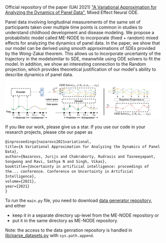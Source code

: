 Official repository of the paper (UAI 2021) ["A Variational Approximation for Analyzing the Dynamics of Panel Data"](paper.pdf), Mixed Effect Neural ODE.

Panel data involving longitudinal measurements of the same set of participants taken over multiple time points is common in studies to understand childhood development and disease modeling. 
We propose a probabilistic model called ME-NODE to incorporate (fixed + random) mixed effects for analyzing the dynamics of panel data.
In the paper, we show that our model can be derived using smooth approximations of SDEs provided by the Wong-Zakai theorem. This allows us to incorporate uncertainty of the trajectory in the modelsimilar to SDE, meanwhile using ODE solvers to fit the model. In addition, we show an interesting connection to the Random projection, which provides theoretical justification of our model's ability to describe dynamics of panel data.

![](images/me_ode_bg.png "Demonstration of Mixed Effect Neural ODE" )

If you like our work, please give us a star. If you use our code in your research projects,
please cite our paper as
```
@inproceedings{nazarovs2021variational,
title={A Variational Approximation for Analyzing the Dynamics of Panel Data},
author={Nazarovs, Jurijs and Chakraborty, Rudrasis and Tasneeyapant, Songwong and Ravi, Sathya N and Singh, Vikas},
booktitle={Uncertainty in artificial intelligence: proceedings of the... conference. Conference on Uncertainty in Artificial Intelligence},
volume={2021},
year={2021}
}
```

To run the `main.py` file, you need to download [data generator repository](https://github.com/JurijsNazarovs/data_generators), and either
* keep it in a separate directory up-level from the ME-NODE repository or
* put it in the same directory as ME-NODE repository.

Note: the access to the data genration repository is handled in [lib/parse_datasets.py](lib/parse_datasets.py) with `sys.path.append`.
